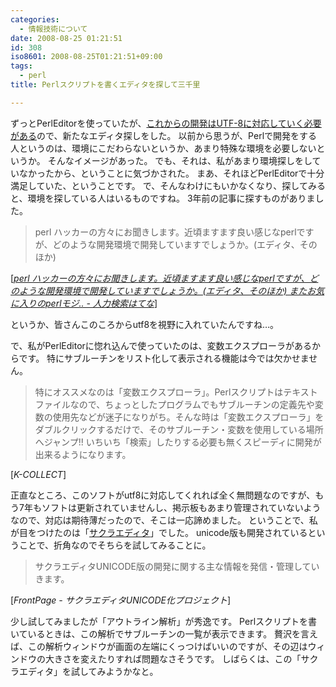 ```yaml
---
categories:
  - 情報技術について
date: 2008-08-25 01:21:51
id: 308
iso8601: 2008-08-25T01:21:51+09:00
tags:
  - perl
title: Perlスクリプトを書くエディタを探して三千里

---
```


<p>ずっとPerlEditorを使っていたが、<a href="http://www.nishimiyahara.net/2008/07/24/002019" target="_blank">これからの開発はUTF-8に対応していく必要がある</a>ので、新たなエディタ探しをした。
以前から思うが、Perlで開発をする人というのは、環境にこだわらないというか、あまり特殊な環境を必要しないというか。
そんなイメージがあった。
でも、それは、私があまり環境探しをしていなかったから、ということに気づかされた。
まあ、それほどPerlEditorで十分満足していた、ということです。
で、そんなわけにもいかなくなり、探してみると、環境を探している人はいるものですね。
3年前の記事に探すものがありました。</p>

<blockquote cite="http://q.hatena.ne.jp/1123778736" title="perl ハッカーの方々にお聞きします。近頃ますます良い感じなperlですが、どのような開発環境で開発していますでしょうか。(エディタ、そのほか) またお気に入りのperlモジ.. - 人力検索はてな" class="blockquote"><p>perl ハッカーの方々にお聞きします。近頃ますます良い感じなperlですが、どのような開発環境で開発していますでしょうか。(エディタ、そのほか)</p></blockquote>

<div class="cite">[<cite><a href="http://q.hatena.ne.jp/1123778736">perl ハッカーの方々にお聞きします。近頃ますます良い感じなperlですが、どのような開発環境で開発していますでしょうか。(エディタ、そのほか) またお気に入りのperlモジ.. - 人力検索はてな</a></cite>]</div>

<p>というか、皆さんこのころからutf8を視野に入れていたんですね&#133;。</p>

<p>
で、私がPerlEditorに惚れ込んで使っていたのは、変数エクスプローラがあるからです。
特にサブルーチンをリスト化して表示される機能は今では欠かせません。</p>

<blockquote cite="http://www.k-collect.net/pe/index.htm" title="K-COLLECT" class="blockquote"><p>特にオススメなのは「変数エクスプローラ」。Perlスクリプトはテキストファイルなので、ちょっとしたプログラムでもサブルーチンの定義先や変数の使用先などが迷子になりがち。そんな時は「変数エクスプローラ」をダブルクリックするだけで、そのサブルーチン・変数を使用している場所へジャンプ!! いちいち「検索」したりする必要も無くスピーディに開発が出来るようになります。</p></blockquote>

<div class="cite">[<cite>K-COLLECT</cite>]</div>

<p>正直なところ、このソフトがutf8に対応してくれれば全く無問題なのですが、もう7年もソフトは更新されていませんし、掲示板もあまり管理されていないようなので、対応は期待薄だったので、そこは一応諦めました。
ということで、私が目をつけたのは「<a href="http://ja.wikipedia.org/wiki/%E3%82%B5%E3%82%AF%E3%83%A9%E3%82%A8%E3%83%87%E3%82%A3%E3%82%BF" target="_blank">サクラエディタ</a>」でした。
unicode版も開発されているということで、折角なのでそちらを試してみることに。</p>

<blockquote cite="http://mofmof.nsf.tc/soft/sakura_unicode/" title="FrontPage - サクラエディタUNICODE化プロジェクト" class="blockquote"><p>サクラエディタUNICODE版の開発に関する主な情報を発信・管理していきます。</p></blockquote>

<div class="cite">[<cite>FrontPage - サクラエディタUNICODE化プロジェクト</cite>]</div>

<p>少し試してみましたが「アウトライン解析」が秀逸です。
Perlスクリプトを書いているときは、この解析でサブルーチンの一覧が表示できます。
贅沢を言えば、この解析ウィンドウが画面の左端にくっつけばいいのですが、その辺はウィンドウの大きさを変えたりすれば問題なさそうです。
しばらくは、この「サクラエディタ」を試してみようかなと。</p>
    	